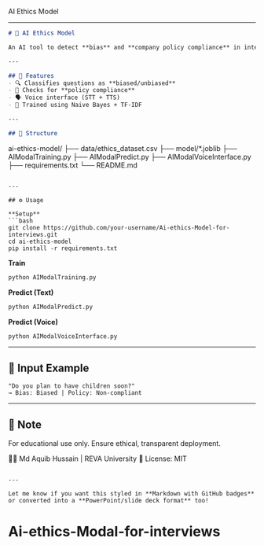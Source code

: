 AI Ethics Model

---

```markdown
# 🤖 AI Ethics Model

An AI tool to detect **bias** and **company policy compliance** in interview and corporate questions. Includes both **text** and **voice interaction** support.

---

## 🚀 Features
- 🔍 Classifies questions as **biased/unbiased**
- 🏢 Checks for **policy compliance**
- 🗣️ Voice interface (STT + TTS)
- 💾 Trained using Naive Bayes + TF-IDF

---

## 📁 Structure
```

ai-ethics-model/
├── data/ethics\_dataset.csv
├── model/\*.joblib
├── AIModalTraining.py
├── AIModalPredict.py
├── AIModalVoiceInterface.py
├── requirements.txt
└── README.md

````

---

## ⚙️ Usage

**Setup**
```bash
git clone https://github.com/your-username/Ai-ethics-Model-for-interviews.git
cd ai-ethics-model
pip install -r requirements.txt
````

**Train**

```bash
python AIModalTraining.py
```

**Predict (Text)**

```bash
python AIModalPredict.py
```

**Predict (Voice)**

```bash
python AIModalVoiceInterface.py
```

---

## 🧠 Input Example

```text
"Do you plan to have children soon?"
→ Bias: Biased | Policy: Non-compliant
```

---

## 📢 Note

For educational use only. Ensure ethical, transparent deployment.

👨‍💻 Md Aquib Hussain | REVA University
📜 License: MIT

```

---

Let me know if you want this styled in **Markdown with GitHub badges** or converted into a **PowerPoint/slide deck format** too!
```
# Ai-ethics-Modal-for-interviews
